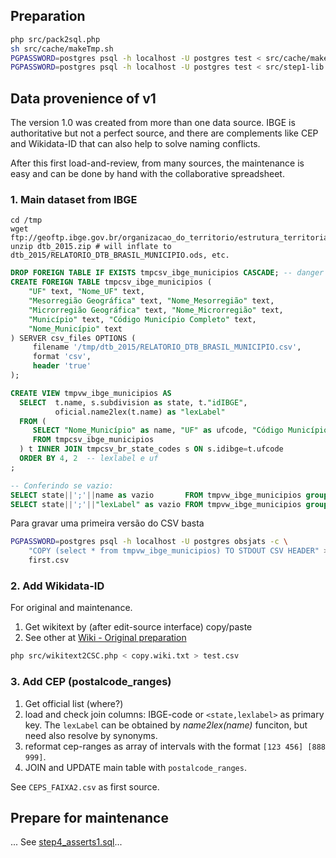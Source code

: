 ## Preparation

```sh
php src/pack2sql.php
sh src/cache/makeTmp.sh
PGPASSWORD=postgres psql -h localhost -U postgres test < src/cache/makeTmp.sql
PGPASSWORD=postgres psql -h localhost -U postgres test < src/step1-lib.sql
```


## Data provenience of v1
The version 1.0 was created from more than one data source. 
IBGE is authoritative but not a perfect source, and there are complements like CEP and Wikidata-ID that can also help to solve naming conflicts.

After this first load-and-review, from many sources, the maintenance is easy and can be done by hand with the collaborative spreadsheet.

### 1. Main dataset from IBGE

```
cd /tmp
wget ftp://geoftp.ibge.gov.br/organizacao_do_territorio/estrutura_territorial/divisao_territorial/2015/dtb_2015.zip
unzip dtb_2015.zip # will inflate to dtb_2015/RELATORIO_DTB_BRASIL_MUNICIPIO.ods, etc.
```
```sql
DROP FOREIGN TABLE IF EXISTS tmpcsv_ibge_municipios CASCADE; -- danger drop VIEWS
CREATE FOREIGN TABLE tmpcsv_ibge_municipios (
    "UF" text, "Nome_UF" text, 
    "Mesorregião Geográfica" text, "Nome_Mesorregião" text, 
    "Microrregião Geográfica" text, "Nome_Microrregião" text, 
    "Município" text, "Código Município Completo" text, 
    "Nome_Município" text
) SERVER csv_files OPTIONS ( 
     filename '/tmp/dtb_2015/RELATORIO_DTB_BRASIL_MUNICIPIO.csv',
     format 'csv',
     header 'true'
);

CREATE VIEW tmpvw_ibge_municipios AS
  SELECT  t.name, s.subdivision as state, t."idIBGE", 
          oficial.name2lex(t.name) as "lexLabel"
  FROM (
     SELECT "Nome_Município" as name, "UF" as ufcode, "Código Município Completo" as "idIBGE"
     FROM tmpcsv_ibge_municipios
  ) t INNER JOIN tmpcsv_br_state_codes s ON s.idibge=t.ufcode
  ORDER BY 4, 2  -- lexlabel e uf
;

-- Conferindo se vazio:
SELECT state||';'||name as vazio       FROM tmpvw_ibge_municipios group by 1 having count(*)>1;
SELECT state||';'||"lexLabel" as vazio FROM tmpvw_ibge_municipios group by 1 having count(*)>1;
```

Para gravar uma primeira versão do CSV basta 

```sh
PGPASSWORD=postgres psql -h localhost -U postgres obsjats -c \
    "COPY (select * from tmpvw_ibge_municipios) TO STDOUT CSV HEADER" > \
    first.csv
```

### 2. Add Wikidata-ID 

For original and maintenance.

1. Get wikitext by (after edit-source interface) copy/paste 
2. See other at [Wiki - Original preparation](https://github.com/datasets-br/city-codes/wiki/Original-preparation)

```sh
php src/wikitext2CSC.php < copy.wiki.txt > test.csv
```

### 3. Add CEP (postalcode_ranges)

1. Get official list (where?)
2. load and check join columns: IBGE-code or `<state,lexlabel>` as primary key. The `lexLabel` can be obtained by *name2lex(name)* funciton, but need also resolve by synonyms.
3. reformat cep-ranges as array of intervals with the format `[123 456] [888 999]`.
4. JOIN and UPDATE main table with `postalcode_ranges`.

See `CEPS_FAIXA2.csv` as first source.

## Prepare for maintenance
...  See [step4_asserts1.sql](step4_asserts1.sql)...


